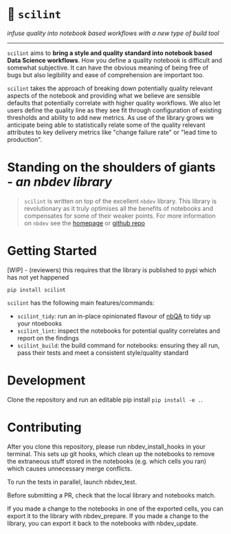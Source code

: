 # 🧐 `scilint`

*infuse quality into notebook based workflows with a new type of build tool*

---

`scilint` aims to **bring a style and quality standard into notebook based Data Science workflows**. How you define a quality notebook is difficult and somewhat subjective. It can have the obvious meaning of being free of bugs but also legibility and ease of comprehension are important too.

`scilint` takes the approach of breaking down potentially quality relevant aspects of the notebook and providing what we believe are sensible defaults that potentially correlate with higher quality workflows. We also let users define the quality line as they see fit through configuration of existing thresholds and ability to add new metrics. As use of the library grows we anticipate being able to statistically relate some of the quality relevant attributes to key delivery metrics like "change failure rate" or "lead time to production".

# Standing on the shoulders of giants - *an nbdev library*

> `scilint` is written on top of the excellent `nbdev` library. This library is revolutionary as it truly optimises all the benefits of notebooks and compensates for some of their weaker points. For more information on `nbdev` see the [homepage](https://nbdev.fast.ai/) or [github repo](https://github.com/fastai/nbdev)

# Getting Started

[WIP] - (reviewers) this requires that the library is published to pypi which has not yet happened

`pip install scilint`

`scilint` has the following main features/commands:
    
* `scilint_tidy`: run an in-place opinionated flavour of [nbQA](https://github.com/nbQA-dev/nbQA) to tidy up your ntoebooks
* `scilint_lint`: inspect the notebooks for potential quality correlates and report on the findings
* `scilint_build`: the build command for notebooks: ensuring they all run, pass their tests and meet a consistent style/quality standard

# Development

Clone the repository and run an editable pip install `pip install -e .`.

# Contributing

After you clone this repository, please run nbdev_install_hooks in your terminal. This sets up git hooks, which clean up the notebooks to remove the extraneous stuff stored in the notebooks (e.g. which cells you ran) which causes unnecessary merge conflicts.

To run the tests in parallel, launch nbdev_test.

Before submitting a PR, check that the local library and notebooks match.

If you made a change to the notebooks in one of the exported cells, you can export it to the library with nbdev_prepare.
If you made a change to the library, you can export it back to the notebooks with nbdev_update.